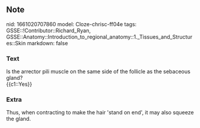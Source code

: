 ## Note
nid: 1661020707860
model: Cloze-chrisc-ff04e
tags: GSSE::!Contributor::Richard_Ryan, GSSE::Anatomy::Introduction_to_regional_anatomy::1._Tissues_and_Structures::Skin
markdown: false

### Text
<div class="toggle">
  Is the arrector pili muscle on the same side of the follicle as
  the sebaceous gland?
</div>
<div class="toggle">
  {{c1::Yes}}
</div>

### Extra
<p id="438ffe20-1500-49f1-8044-09d6f6386ce6" class="">Thus, when
contracting to make the hair 'stand on end', it may also squeeze
the gland.
